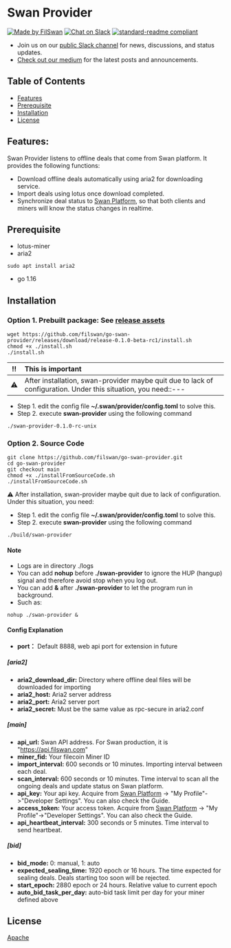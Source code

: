 # Swan Provider
[![Made by FilSwan](https://img.shields.io/badge/made%20by-FilSwan-green.svg)](https://www.filswan.com/)
[![Chat on Slack](https://img.shields.io/badge/slack-filswan.slack.com-green.svg)](https://filswan.slack.com)
[![standard-readme compliant](https://img.shields.io/badge/readme%20style-standard-brightgreen.svg)](https://github.com/RichardLitt/standard-readme)

- Join us on our [public Slack channel](https://filswan.slack.com) for news, discussions, and status updates. 
- [Check out our medium](https://filswan.medium.com) for the latest posts and announcements.

## Table of Contents

- [Features](#Features)
- [Prerequisite](#Prerequisite)
- [Installation](#Installation)
- [License](#license)

## Features:

Swan Provider listens to offline deals that come from Swan platform. It provides the following functions:

* Download offline deals automatically using aria2 for downloading service.
* Import deals using lotus once download completed.
* Synchronize deal status to [Swan Platform](https://www.filswan.com/), so that both clients and miners will know the status changes in realtime.

## Prerequisite
- lotus-miner
- aria2
```shell
sudo apt install aria2
```
- go 1.16

## Installation
### Option 1.  **Prebuilt package**: See [release assets](https://github.com/filswan/go-swan-provider/releases)
```shell
wget https://github.com/filswan/go-swan-provider/releases/download/release-0.1.0-beta-rc1/install.sh
chmod +x ./install.sh
./install.sh
```
:bangbang: | This is important
:---: | :---
:warning:| After installation, swan-provider maybe quit due to lack of configuration. Under this situation, you need::---
- Step 1. edit the config file **~/.swan/provider/config.toml** to solve this.
- Step 2. execute **swan-provider** using the following command
```shell
./swan-provider-0.1.0-rc-unix
```

### Option 2.  Source Code
```shell
git clone https://github.com/filswan/go-swan-provider.git
cd go-swan-provider
git checkout main
chmod +x ./installFromSourceCode.sh
./installFromSourceCode.sh
```

:warning: After installation, swan-provider maybe quit due to lack of configuration. Under this situation, you need:
- Step 1. edit the config file **~/.swan/provider/config.toml** to solve this.
- Step 2. execute **swan-provider** using the following command
```shell
./build/swan-provider
```


#### Note
- Logs are in directory ./logs
- You can add **nohup** before **./swan-provider** to ignore the HUP (hangup) signal and therefore avoid stop when you log out.
- You can add **&** after **./swan-provider** to let the program run in background.
- Such as:
```shell
nohup ./swan-provider &
```


#### Config Explanation
- **port：** Default 8888, web api port for extension in future

##### [aria2]
- **aria2_download_dir:** Directory where offline deal files will be downloaded for importing
- **aria2_host:** Aria2 server address
- **aria2_port:** Aria2 server port
- **aria2_secret:** Must be the same value as rpc-secure in aria2.conf

##### [main]
- **api_url:** Swan API address. For Swan production, it is "https://api.filswan.com"
- **miner_fid:** Your filecoin Miner ID
- **import_interval:** 600 seconds or 10 minutes. Importing interval between each deal.
- **scan_interval:** 600 seconds or 10 minutes. Time interval to scan all the ongoing deals and update status on Swan platform.
- **api_key:** Your api key. Acquire from [Swan Platform](https://www.filswan.com/) -> "My Profile"->"Developer Settings". You can also check the Guide.
- **access_token:** Your access token. Acquire from [Swan Platform](https://www.filswan.com/) -> "My Profile"->"Developer Settings". You can also check the Guide.
- **api_heartbeat_interval:** 300 seconds or 5 minutes. Time interval to send heartbeat.

##### [bid]
- **bid_mode:** 0: manual, 1: auto
- **expected_sealing_time:** 1920 epoch or 16 hours. The time expected for sealing deals. Deals starting too soon will be rejected.
- **start_epoch:** 2880 epoch or 24 hours. Relative value to current epoch
- **auto_bid_task_per_day:** auto-bid task limit per day for your miner defined above


## License

[Apache](https://github.com/filswan/go-swan-provider/blob/main/LICENSE)


